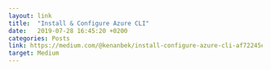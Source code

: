 ```yaml
---
layout: link
title:  "Install & Configure Azure CLI"
date:   2019-07-28 16:45:20 +0200
categories: Posts
link: https://medium.com/@kenanbek/install-configure-azure-cli-af72245ee07c
target: Medium
---
```

